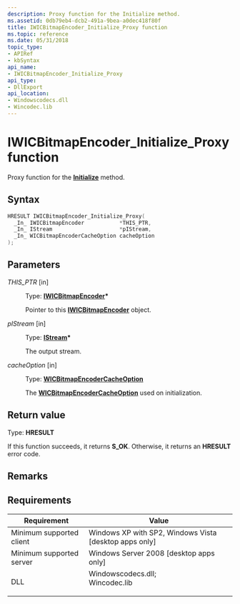 ```yaml
---
description: Proxy function for the Initialize method.
ms.assetid: 0db79eb4-dcb2-491a-9bea-a0dec418f80f
title: IWICBitmapEncoder_Initialize_Proxy function
ms.topic: reference
ms.date: 05/31/2018
topic_type: 
- APIRef
- kbSyntax
api_name: 
- IWICBitmapEncoder_Initialize_Proxy
api_type: 
- DllExport
api_location: 
- Windowscodecs.dll
- Wincodec.lib
---
```


# IWICBitmapEncoder\_Initialize\_Proxy function

Proxy function for the [**Initialize**](/windows/desktop/api/Wincodec/nf-wincodec-iwicbitmapencoder-initialize) method.

## Syntax


```C++
HRESULT IWICBitmapEncoder_Initialize_Proxy(
  _In_ IWICBitmapEncoder           *THIS_PTR,
  _In_ IStream                     *pIStream,
  _In_ WICBitmapEncoderCacheOption cacheOption
);
```



## Parameters

<dl> <dt>

*THIS\_PTR* \[in\]
</dt> <dd>

Type: **[**IWICBitmapEncoder**](/windows/desktop/api/wincodec/nn-wincodec-iwicbitmapencoder)\***

Pointer to this [**IWICBitmapEncoder**](/windows/desktop/api/wincodec/nn-wincodec-iwicbitmapencoder) object.

</dd> <dt>

*pIStream* \[in\]
</dt> <dd>

Type: **[IStream](/windows/desktop/api/objidl/nn-objidl-istream)\***

The output stream.

</dd> <dt>

*cacheOption* \[in\]
</dt> <dd>

Type: **[**WICBitmapEncoderCacheOption**](/windows/desktop/api/Wincodec/ne-wincodec-wicbitmapencodercacheoption)**

The [**WICBitmapEncoderCacheOption**](/windows/desktop/api/Wincodec/ne-wincodec-wicbitmapencodercacheoption) used on initialization.

</dd> </dl>

## Return value

Type: **HRESULT**

If this function succeeds, it returns **S\_OK**. Otherwise, it returns an **HRESULT** error code.

## Remarks

## Requirements



| Requirement | Value |
|-------------------------------------|------------------------------------------------------------------------------------------------------------------------------------------------------------------|
| Minimum supported client<br/> | Windows XP with SP2, Windows Vista \[desktop apps only\]<br/>                                                                                              |
| Minimum supported server<br/> | Windows Server 2008 \[desktop apps only\]<br/>                                                                                                             |
| DLL<br/>                      | <dl> <dt>Windowscodecs.dll; </dt> <dt>Wincodec.lib</dt> </dl> |



 

